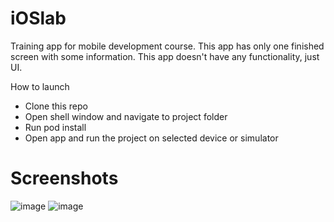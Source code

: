 # iOSlab
Training app for mobile development course. This app has only one finished sсreen with some information. This app doesn't have any functionality, just UI.

How to launch
- Clone this repo
- Open shell window and navigate to project folder
- Run pod install
- Open app and run the project on selected device or simulator

# Screenshots
![image](https://github.com/Qiraa/iOSlab/assets/95233666/4ed16872-bfd9-47ca-9153-557c4596c881) ![image](https://github.com/Qiraa/iOSlab/assets/95233666/54a6bbda-010e-466a-a439-562868d0d214)


